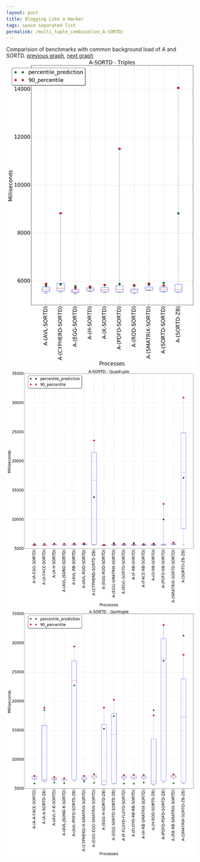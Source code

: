 ```yaml
---
layout: post
title: Blogging Like a Hacker
tags: space separated list
permalink: /multi_tuple_combination_A-SORTD/
---
```


Comparision of benchmarks with common background load of A and SORTD.
[previous graph](../multi_tuple_combination_A-SMATRIX/), [next graph](../multi_tuple_combination_A-ZB/)
<img src="./images/triple/A/A-SORTD_box.png" alt="graph figure"><img src="./images/quadruple/A/A-SORTD_box.png" alt="graph figure"><img src="./images/quintuple/A/A-SORTD_box.png" alt="graph figure">